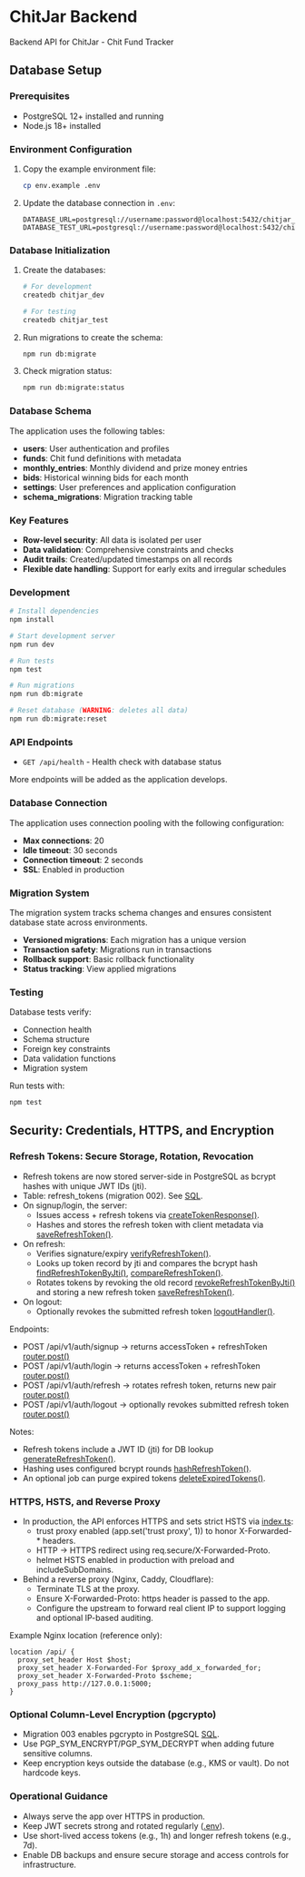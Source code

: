# ChitJar Backend

Backend API for ChitJar - Chit Fund Tracker

## Database Setup

### Prerequisites

- PostgreSQL 12+ installed and running
- Node.js 18+ installed

### Environment Configuration

1. Copy the example environment file:
   ```bash
   cp env.example .env
   ```

2. Update the database connection in `.env`:
   ```
   DATABASE_URL=postgresql://username:password@localhost:5432/chitjar_dev
   DATABASE_TEST_URL=postgresql://username:password@localhost:5432/chitjar_test
   ```

### Database Initialization

1. Create the databases:
   ```bash
   # For development
   createdb chitjar_dev
   
   # For testing
   createdb chitjar_test
   ```

2. Run migrations to create the schema:
   ```bash
   npm run db:migrate
   ```

3. Check migration status:
   ```bash
   npm run db:migrate:status
   ```

### Database Schema

The application uses the following tables:

- **users**: User authentication and profiles
- **funds**: Chit fund definitions with metadata
- **monthly_entries**: Monthly dividend and prize money entries
- **bids**: Historical winning bids for each month
- **settings**: User preferences and application configuration
- **schema_migrations**: Migration tracking table

### Key Features

- **Row-level security**: All data is isolated per user
- **Data validation**: Comprehensive constraints and checks
- **Audit trails**: Created/updated timestamps on all records
- **Flexible date handling**: Support for early exits and irregular schedules

### Development

```bash
# Install dependencies
npm install

# Start development server
npm run dev

# Run tests
npm test

# Run migrations
npm run db:migrate

# Reset database (WARNING: deletes all data)
npm run db:migrate:reset
```

### API Endpoints

- `GET /api/health` - Health check with database status

More endpoints will be added as the application develops.

### Database Connection

The application uses connection pooling with the following configuration:

- **Max connections**: 20
- **Idle timeout**: 30 seconds
- **Connection timeout**: 2 seconds
- **SSL**: Enabled in production

### Migration System

The migration system tracks schema changes and ensures consistent database state across environments.

- **Versioned migrations**: Each migration has a unique version
- **Transaction safety**: Migrations run in transactions
- **Rollback support**: Basic rollback functionality
- **Status tracking**: View applied migrations

### Testing

Database tests verify:

- Connection health
- Schema structure
- Foreign key constraints
- Data validation functions
- Migration system

Run tests with:
```bash
npm test
```

## Security: Credentials, HTTPS, and Encryption

### Refresh Tokens: Secure Storage, Rotation, Revocation
- Refresh tokens are now stored server-side in PostgreSQL as bcrypt hashes with unique JWT IDs (jti).
- Table: refresh_tokens (migration 002). See [SQL](backend/src/lib/migrations/002_refresh_tokens.sql:1).
- On signup/login, the server:
  - Issues access + refresh tokens via [createTokenResponse()](backend/src/lib/auth-middleware.ts:360).
  - Hashes and stores the refresh token with client metadata via [saveRefreshToken()](backend/src/lib/token-store.ts:40).
- On refresh:
  - Verifies signature/expiry [verifyRefreshToken()](backend/src/lib/auth-middleware.ts:139).
  - Looks up token record by jti and compares the bcrypt hash [findRefreshTokenByJti()](backend/src/lib/token-store.ts:77), [compareRefreshToken()](backend/src/lib/token-store.ts:33).
  - Rotates tokens by revoking the old record [revokeRefreshTokenByJti()](backend/src/lib/token-store.ts:96) and storing a new refresh token [saveRefreshToken()](backend/src/lib/token-store.ts:40).
- On logout:
  - Optionally revokes the submitted refresh token [logoutHandler()](backend/src/api/auth.ts:290).

Endpoints:
- POST /api/v1/auth/signup -> returns accessToken + refreshToken [router.post()](backend/src/api/auth.ts:407)
- POST /api/v1/auth/login -> returns accessToken + refreshToken [router.post()](backend/src/api/auth.ts:410)
- POST /api/v1/auth/refresh -> rotates refresh token, returns new pair [router.post()](backend/src/api/auth.ts:416)
- POST /api/v1/auth/logout -> optionally revokes submitted refresh token [router.post()](backend/src/api/auth.ts:413)

Notes:
- Refresh tokens include a JWT ID (jti) for DB lookup [generateRefreshToken()](backend/src/lib/auth-middleware.ts:88).
- Hashing uses configured bcrypt rounds [hashRefreshToken()](backend/src/lib/token-store.ts:27).
- An optional job can purge expired tokens [deleteExpiredTokens()](backend/src/lib/token-store.ts:113).

### HTTPS, HSTS, and Reverse Proxy
- In production, the API enforces HTTPS and sets strict HSTS via [index.ts](backend/src/index.ts:1):
  - trust proxy enabled (app.set('trust proxy', 1)) to honor X-Forwarded-* headers.
  - HTTP -> HTTPS redirect using req.secure/X-Forwarded-Proto.
  - helmet HSTS enabled in production with preload and includeSubDomains.
- Behind a reverse proxy (Nginx, Caddy, Cloudflare):
  - Terminate TLS at the proxy.
  - Ensure X-Forwarded-Proto: https header is passed to the app.
  - Configure the upstream to forward real client IP to support logging and optional IP-based auditing.

Example Nginx location (reference only):
```
location /api/ {
  proxy_set_header Host $host;
  proxy_set_header X-Forwarded-For $proxy_add_x_forwarded_for;
  proxy_set_header X-Forwarded-Proto $scheme;
  proxy_pass http://127.0.0.1:5000;
}
```

### Optional Column-Level Encryption (pgcrypto)
- Migration 003 enables pgcrypto in PostgreSQL [SQL](backend/src/lib/migrations/003_pgcrypto.sql:1).
- Use PGP_SYM_ENCRYPT/PGP_SYM_DECRYPT when adding future sensitive columns.
- Keep encryption keys outside the database (e.g., KMS or vault). Do not hardcode keys.

### Operational Guidance
- Always serve the app over HTTPS in production.
- Keep JWT secrets strong and rotated regularly ([.env](backend/.env:9)).
- Use short-lived access tokens (e.g., 1h) and longer refresh tokens (e.g., 7d).
- Enable DB backups and ensure secure storage and access controls for infrastructure.
